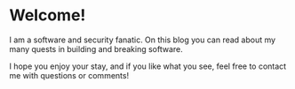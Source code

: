 # Welcome!

I am a software and security fanatic. On this blog you can read about my many quests in building and breaking software.

I hope you enjoy your stay, and if you like what you see, feel free to contact me with questions or comments!